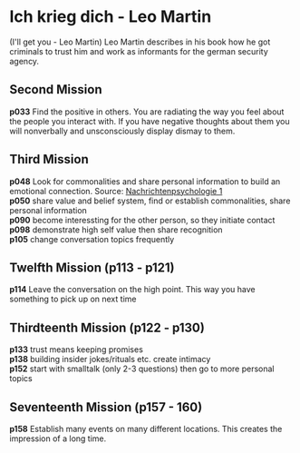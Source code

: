 # Ich krieg dich - Leo Martin
(I'll get you - Leo Martin)
Leo Martin describes in his book how he got criminals to trust him and work
as informants for the german security agency.

## Second Mission
__p033__ Find the positive in others. You are radiating the way you feel about 
the people you interact with. If you have negative thoughts about them you
will nonverbally and unsconsciously display dismay to them. 

## Third Mission
__p048__ Look for commonalities and share personal information to build an   
emotional connection. Source: [Nachrichtenpsychologie 1](https://psycharchives.org/en/item/43a1d34e-db78-49ed-a725-6fb292fa80ca)  
__p050__ share value and belief system, find or establish commonalities, share  
personal information  
__p090__ become interessting for the other person, so they initiate contact  
__p098__ demonstrate high self value then share recognition  
__p105__ change conversation topics frequently  
## Twelfth Mission (p113 - p121)
__p114__ Leave the conversation on the high point. This way you have something to pick up on next time  
## Thirdteenth Mission (p122 - p130)
__p133__ trust means keeping promises  
__p138__ building insider jokes/rituals etc. create intimacy  
__p152__ start with smalltalk (only 2-3 questions) then go to more personal topics  
## Seventeenth Mission (p157 - 160)
__p158__ Establish many events on many different locations. This creates the impression of a long time. 
